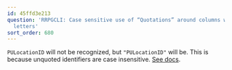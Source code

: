 ```yaml
---
id: 45ffd3e213
question: 'RRPGCLI: Case sensitive use of “Quotations” around columns with capital
  letters'
sort_order: 680
---
```


`PULocationID` will not be recognized, but `"PULocationID"` will be. This is because unquoted identifiers are case insensitive. [See docs](https://www.postgresql.org/docs/current/sql-syntax-lexical.html#SQL-SYNTAX-IDENTIFIERS).